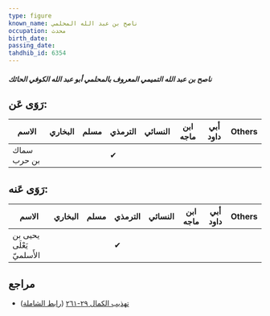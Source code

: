 ```yaml
---
type: figure
known_name: ناصح بن عبد الله المحلمي
occupation: محدث
birth_date:
passing_date:
tahdhib_id: 6354
---
```

##### ناصح بن عبد الله التميمي المعروف بالمحلمي أبو عبد الله الكوفي الحائك

## رَوَى عَن:
| الاسم       | البخاري | مسلم | الترمذي | النسائي | ابن ماجه | أبي داود | Others |
| ----------- | ------- | ---- | ------- | ------- | -------- | -------- | ------ |
| سماك بن حرب |         |      | ✔       |         |          |          |        |
## رَوَى عَنه:
| الاسم                     | البخاري | مسلم | الترمذي | النسائي | ابن ماجه | أبي داود | Others |
| ------------------------- | ------- | ---- | ------- | ------- | -------- | -------- | ------ |
| يحيى بن يَعْلَى الأَسلميّ |         |      | ✔       |         |          |          |        |
## مراجع
- [تهذيب الكمال ٢٩-٢٦١](obsidian://open?vault=Tahdhib-al-Kamal&file=Figures/٦٣٥٤-ناصح%20بن%20عبد%20الله%20التميمي%20المعروف%20بالمحلمي%20أبو%20عبد%20الله%20الكوفي%20الحائك) ([رابط الشاملة](https://shamela.ws/book/3722/15832))
